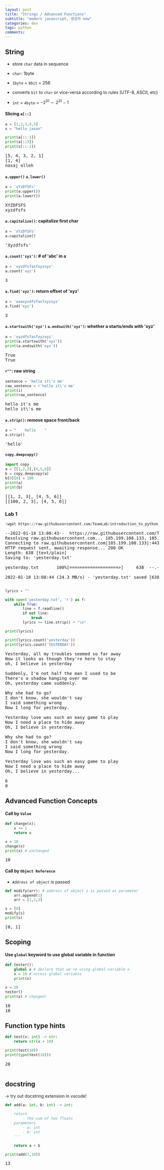 ```yaml
---
layout: post
title: "Strings / Advanced Functions"
subtitle: "modern javascript, 생성자 new"
categories: dev
tags: python
comments:
---
```


<head>
  <style>
    table.dataframe {
      white-space: normal;
      width: 100%;
      height: 240px;
      display: block;
      overflow: auto;
      font-family: Arial, sans-serif;
      font-size: 0.9rem;
      line-height: 20px;
      text-align: center;
      border: 0px !important;
    }

    table.dataframe th {
      text-align: center;
      font-weight: bold;
      padding: 8px;
    }

    table.dataframe td {
      text-align: center;
      padding: 8px;
    }

    table.dataframe tr:hover {
      background: #b8d1f3;
    }

    .output_prompt {
      overflow: auto;
      font-size: 0.9rem;
      line-height: 1.45;
      border-radius: 0.3rem;
      -webkit-overflow-scrolling: touch;
      padding: 0.8rem;
      margin-top: 0;
      margin-bottom: 15px;
      font: 1rem Consolas, "Liberation Mono", Menlo, Courier, monospace;
      color: $code-text-color;
      border: solid 1px $border-color;
      border-radius: 0.3rem;
      word-break: normal;
      white-space: pre;
    }

.dataframe tbody tr th:only-of-type {
vertical-align: middle;
}

.dataframe tbody tr th {
vertical-align: top;
}

.dataframe thead th {
text-align: center !important;
padding: 8px;
}

.page\_\_content p {
margin: 0 0 0px !important;
}

.page\_\_content p > strong {
font-size: 0.8rem !important;
}

  </style>
</head>

## String

- store <code>char</code> data in sequence

- `char`: 1byte

- `1byte` = `8bit` = 256

- converts `bit` to `char` or vice-versa according to rules (UTF-8, ASCII, etc)

* `int` = `4byte` = $-2^{31}\sim2^{31} - 1$

#### Slicing `a[::]`

```python
a = [1,2,3,4,5]
s = "hello jason"

print(a[::-1])
print(a[::3])
print(s[::-1])
```

<pre>
[5, 4, 3, 2, 1]
[1, 4]
nosaj olleh
</pre>

#### `a.upper()` `a.lower()`

```python
a = 'xYzDfSFs'
print(a.upper())
print(a.lower())
```

<pre>
XYZDFSFS
xyzdfsfs
</pre>

#### `a.capitalize()`: capitalize first char

```python
a = 'xYzDfSFs'
a.capitalize()
```

<pre>
'Xyzdfsfs'
</pre>

#### `a.count('xyz')`: # of 'abc' in a

```python
a = 'xyzdfsfasfxyzxyz'
a.count('xyz')
```

<pre>
3
</pre>

#### `a.find('xyz')`: return offset of 'xyz'

```python
a = 'aaaxyzdfsfasfxyzxyz'
a.find('xyz')
```

<pre>
3
</pre>

#### `a.startswith('xyz')` `a.endswith('xyz')`: whether a starts/ends with 'xyz'

```python
a = 'xyzdfsfasfxyzxyz'
print(a.startswith('xyz'))
print(a.endswith('xyz'))
```

<pre>
True
True
</pre>

#### `r""`: raw string

```python
sentence = 'hello it\'s me'
raw_sentence = r'hello it\'s me'
print(i)
print(raw_sentence)
```

<pre>
hello it's me
hello it\'s me
</pre>

#### `a.strip()`: remove space front/back

```python
a = "    hello    "
a.strip()
```

<pre>
'hello'
</pre>

#### `copy.deepcopy()`

```python
import copy
a = [[1,2,3],[4,5,6]]
b = copy.deepcopy(a)
b[0][0] = 100
print(a)
print(b)
```

<pre>
[[1, 2, 3], [4, 5, 6]]
[[100, 2, 3], [4, 5, 6]]
</pre>

### Lab 1

```python
!wget https://raw.githubusercontent.com/TeamLab/introduction_to_python_TEAMLAB_MOOC/master/code/6/yesterday.txt
```

<pre>
--2022-01-18 13:08:43--  https://raw.githubusercontent.com/TeamLab/introduction_to_python_TEAMLAB_MOOC/master/code/6/yesterday.txt
Resolving raw.githubusercontent.com... 185.199.108.133, 185.199.109.133, 185.199.111.133, ...
Connecting to raw.githubusercontent.com|185.199.108.133|:443... connected.
HTTP request sent, awaiting response... 200 OK
Length: 638 [text/plain]
Saving to: 'yesterday.txt'

yesterday.txt       100%[===================>]     638  --.-KB/s    in 0s      

2022-01-18 13:08:44 (24.3 MB/s) - 'yesterday.txt' saved [638/638]

</pre>

```python
lyrics = ""

with open('yesterday.txt', 'r') as f:
    while True:
        line = f.readline()
        if not line:
            break
        lyrics += line.strip() + "\n"

print(lyrics)

print(lyrics.count('yesterday'))
print(lyrics.count('YESTERDAY'))
```

<pre>
Yesterday, all my troubles seemed so far away
Now it looks as though they're here to stay
oh, I believe in yesterday

Suddenly, I'm not half the man I used to be
There's a shadow hanging over me
Oh, yesterday came suddenly.

Why she had to go?
I don't know, she wouldn't say
I said something wrong
Now I long for yesterday.

Yesterday love was such an easy game to play
Now I need a place to hide away
Oh, I believe in yesterday.

Why she had to go?
I don't know, she wouldn't say
I said something wrong
Now I long for yesterday.

Yesterday love was such an easy game to play
Now I need a place to hide away
Oh, I believe in yesterday...

6
0
</pre>

## Advanced Function Concepts

#### Call by `Value`

```python
def change(x):
    x += 1
    return x

x = 10
change(x)
print(x) # unchanged
```

<pre>
10
</pre>

#### Call by `Object Reference`

- `Address of object` is passed

```python
def modify(arr): # address of object s is passed as parameter
    arr.append(1)
    arr = [1,2,3]

s = [0]
modify(s)
print(s)
```

<pre>
[0, 1]
</pre>

## Scoping

#### Use `global` keyword to use global variable in function

```python
def tester():
    global x # declare that we're using global variable x
    x = 10 # access global variable
    print(x)

x = 20
tester()
print(x) # changed!
```

<pre>
10
10
</pre>

## Function type hints

```python
def test(x: int) -> str:
    return str(x + 10)

print(test(10))
print(type(test(10)))
```

<pre>
20
<class 'str'>
</pre>

## docstring

-> try out docstring extension in vscode!

```python
def add(a: int, b: int) -> int:
    '''
    return
        - the sum of two floats
    parameters
        - a: int
        - b: int
    '''

    return a + b

print(add(3,10))
```

<pre>
13
</pre>

```python

```
